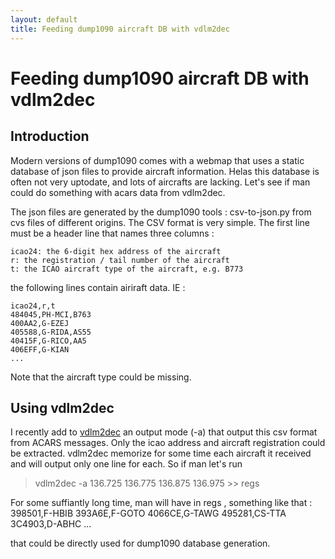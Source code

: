 ```yaml
---
layout: default
title: Feeding dump1090 aircraft DB with vdlm2dec 
---
```


# Feeding dump1090 aircraft DB with vdlm2dec 
## Introduction
Modern versions of dump1090 comes with a webmap that uses a static database of json files to provide aircraft information.
Helas this database is often not very uptodate, and lots of aircrafts are lacking. Let's see if man could do something with acars data from vdlm2dec.

The json files are generated by the dump1090 tools : csv-to-json.py from cvs files of different origins.
The CSV format is very simple. The first line must be a header line that names three columns :

    icao24: the 6-digit hex address of the aircraft
    r: the registration / tail number of the aircraft
    t: the ICAO aircraft type of the aircraft, e.g. B773
    
the following lines contain airiraft data. IE :

    icao24,r,t
    484045,PH-MCI,B763
    400AA2,G-EZEJ
    405588,G-RIDA,AS55
    40415F,G-RICO,AA5
    406EFF,G-KIAN
    ...
    
 Note  that the aircraft type could be missing.

## Using vdlm2dec
I recently add to [vdlm2dec](https://github.com/TLeconte/vdlm2dec) an output mode (-a) that output this csv format from ACARS messages.
Only the icao address and aircraft registration could be extracted.
vdlm2dec  memorize for some time each aircraft it received and will output only one line for each.
So if man let's run 
 
> vdlm2dec -a 136.725 136.775 136.875 136.975 >> regs
 
For some suffiantly long time, man will have in regs , something like that :
    398501,F-HBIB
    393A6E,F-GOTO
    4066CE,G-TAWG
    495281,CS-TTA
    3C4903,D-ABHC
    ...
  
  that could be directly used for dump1090 database generation.

 

 
 
 
 
    
 
 
